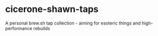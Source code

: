 # cicerone-shawn-taps
A personal brew.sh tap collection - aiming for esoteric things and high-performance rebuilds
